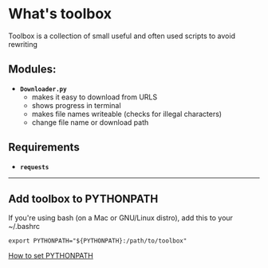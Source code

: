 # What's toolbox
Toolbox is a collection of small useful and often used scripts to avoid rewriting 
## Modules:
- **`Downloader.py`**
    - makes it easy to download from URLS
    - shows progress in terminal
    - makes file names writeable (checks for illegal characters)
    - change file name or download path

## Requirements
- **`requests`**
---
## Add toolbox to PYTHONPATH
If you're using bash (on a Mac or GNU/Linux distro), add this to your ~/.bashrc

    export PYTHONPATH="${PYTHONPATH}:/path/to/toolbox"

[How to set PYTHONPATH](https://stackoverflow.com/questions/3402168/permanently-add-a-directory-to-pythonpath)
